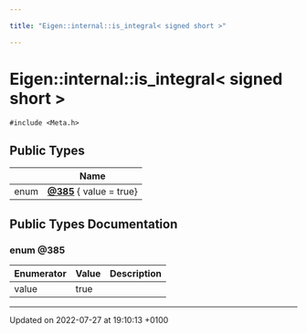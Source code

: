 ```yaml
---

title: "Eigen::internal::is_integral< signed short >"

---
```


# Eigen::internal::is_integral< signed short >






`#include <Meta.h>`

## Public Types

|                | Name           |
| -------------- | -------------- |
| enum| **[@385](http://example.org/classes/structeigen_1_1internal_1_1is__integral_3_01signed_01short_01_4/#enum-@385)** { value = true} |

## Public Types Documentation

### enum @385

| Enumerator | Value | Description |
| ---------- | ----- | ----------- |
| value | true|   |




-------------------------------

Updated on 2022-07-27 at 19:10:13 +0100